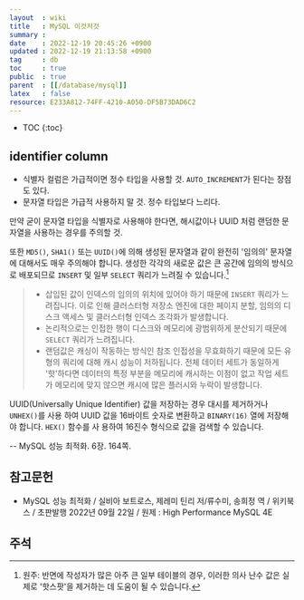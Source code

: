 ```yaml
---
layout  : wiki
title   : MySQL 이것저것
summary : 
date    : 2022-12-19 20:45:26 +0900
updated : 2022-12-19 21:13:58 +0900
tag     : db
toc     : true
public  : true
parent  : [[/database/mysql]]
latex   : false
resource: E233A812-74FF-4210-A050-DF5B73DAD6C2
---
```

* TOC
{:toc}

## identifier column

- 식별자 컬럼은 가급적이면 정수 타입을 사용할 것. `AUTO_INCREMENT`가 된다는 장점도 있다.
- 문자열 타입은 가급적 사용하지 말 것. 정수 타입보다 느리다.

만약 굳이 문자열 타입을 식별자로 사용해야 한다면, 해시값이나 UUID 처럼 랜덤한 문자열을 사용하는 경우를 주의할 것.

>
또한 `MD5()`, `SHA1()` 또는 `UUID()`에 의해 생성된 문자열과 같이 완전히 '임의의' 문자열에 대해서도 매우 주의해야 합니다.
생성한 각각의 새로운 값은 큰 공간에 임의의 방식으로 배포되므로 `INSERT` 및 일부 `SELECT` 쿼리가 느려질 수 있습니다.[^original-164]
>
> - 삽입된 값이 인덱스의 임의의 위치에 있어야 하기 때문에 `INSERT` 쿼리가 느려집니다. 이로 인해 클러스터형 저장소 엔진에 대한 페이지 분할, 임의의 디스크 액세스 및 클러스터형 인덱스 조각화가 발생합니다.
> - 논리적으로는 인접한 행이 디스크와 메모리에 광범위하게 분산되기 때문에 `SELECT` 쿼리가 느려집니다.
> - 랜덤값은 캐싱이 작동하는 방식인 참조 인접성을 무효화하기 때문에 모든 유형의 쿼리에 대해 캐시 성능이 저하됩니다. 전체 데이터 세트가 동일하게 '핫'하다면 데이터의 특정 부분을 메모리에 캐시하는 이점이 없고 작업 세트가 메모리에 맞지 않으면 캐시에 많은 플러시와 누락이 발생합니다.
>
UUID(Universally Unique Identifier) 값을 저장하는 경우 대시를 제거하거나 `UNHEX()`를 사용 하여 UUID 값을 16바이트 숫자로 변환하고 `BINARY(16)` 열에 저장해야 합니다. `HEX()` 함수를 사 용하여 16진수 형식으로 값을 검색할 수 있습니다.
>
-- MySQL 성능 최적화. 6장. 164쪽.



## 참고문헌

- MySQL 성능 최적화 / 실비아 보트로스, 제레미 틴리 저/류수미, 송희정 역 / 위키북스 / 초판발행 2022년 09월 22일 /  원제 : High Performance MySQL 4E

## 주석

[^original-164]: 원주: 반면에 작성자가 많은 아주 큰 일부 테이블의 경우, 이러한 의사 난수 값은 실제로 '핫스팟'을 제거하는 데 도움이 될 수 있습니다.

